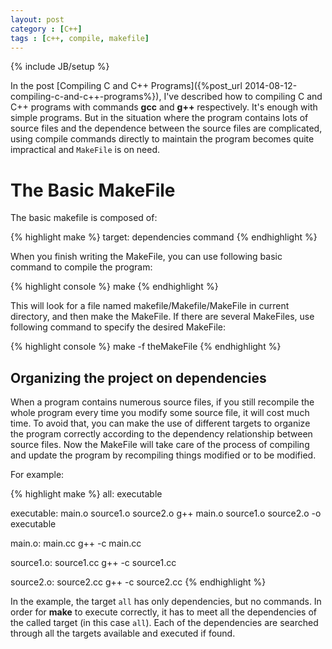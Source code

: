 ```yaml
---
layout: post
category : [C++]
tags : [c++, compile, makefile]
---
```

{% include JB/setup %}

In the post [Compiling C and C++ Programs]({%post_url 2014-08-12-compiling-c-and-c++-programs%}), I've described how to
compiling C and C++ programs with commands **gcc** and **g++** respectively. It's enough with simple programs. But in
the situation where the program contains lots of source files and the dependence between the source files are
complicated, using compile commands directly to maintain the program becomes quite impractical and `MakeFile` is on
need.

# The Basic MakeFile

The basic makefile is composed of:

{% highlight make %}
target: dependencies
    command
{% endhighlight %}

When you finish writing the MakeFile, you can use following basic command to compile the program:

{% highlight console %}
make
{% endhighlight %}

This will look for a file named makefile/Makefile/MakeFile in current directory, and then make the MakeFile. If there
are several MakeFiles, use following command to specify the desired MakeFile:

{% highlight console %}
make -f theMakeFile
{% endhighlight %}

<!-- more -->

## Organizing the project on dependencies

When a program contains numerous source files, if you still recompile the whole program every time you modify some
source file, it will cost much time. To avoid that, you can make the use of different targets to organize the program
correctly according to the dependency relationship between source files. Now the MakeFile will take care of the process
of compiling and update the program by recompiling things modified or to be modified.

For example:

{% highlight make %}
all: executable

executable: main.o source1.o source2.o
    g++ main.o source1.o source2.o -o executable

main.o: main.cc
    g++ -c main.cc

source1.o: source1.cc
    g++ -c source1.cc

source2.o: source2.cc
    g++ -c source2.cc
{% endhighlight %}

In the example, the target `all` has only dependencies, but no commands. In order for **make** to execute correctly, it
has to meet all the dependencies of the called target (in this case `all`). Each of the dependencies are searched
through all the targets available and executed if found.